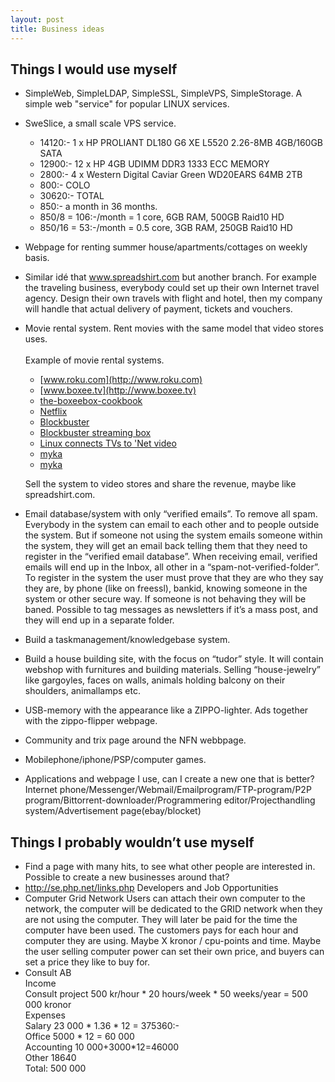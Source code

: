```yaml
---
layout: post
title: Business ideas
---
```


## Things I would use myself
* SimpleWeb, SimpleLDAP, SimpleSSL, SimpleVPS, SimpleStorage. A simple web "service" for popular LINUX services. 
* SweSlice, a small scale VPS service.
  * 14120:- 1 x HP PROLIANT DL180 G6 XE L5520 2.26-8MB 4GB/160GB SATA
  * 12900:- 12 x HP 4GB UDIMM DDR3 1333 ECC MEMORY
  *  2800:- 4  x Western Digital Caviar Green WD20EARS 64MB 2TB
  *   800:- COLO
  * 30620:- TOTAL
  *   850:- a month in 36 months.
  * 850/8  = 106:-/month = 1 core,   6GB RAM, 500GB Raid10 HD
  * 850/16 = 53:-/month  = 0.5 core, 3GB RAM, 250GB Raid10 HD
* Webpage for renting summer house/apartments/cottages on weekly basis.
* Similar idé that www.spreadshirt.com but another branch. For example
  the traveling business, everybody could set up their own Internet
  travel agency. Design their own travels with flight and hotel, then
  my company will handle that actual delivery of payment, tickets and
  vouchers.
* Movie rental system. Rent movies with the same model that video
  stores uses.<br/>
  <br/>
  Example of movie rental systems.
  * [www.roku.com](http://www.roku.com)
  * [www.boxee.tv](http://www.boxee.tv)
  * [the-boxeebox-cookbook](http://www.deviceguru.com/the-boxeebox-cookbook/#more-3477)
  * [Netflix](http://linuxdevices.com/news/NS8633598605.html)
  * [Blockbuster](http://www.linuxdevices.com/news/NS2260476179.html)
  * [Blockbuster streaming box](http://gizmodo.com/5114333/blockbuster-streaming-box-review-mediocre)
  * [Linux connects TVs to 'Net video](http://www.linuxdevices.com/news/NS8281048541.html)
  * [myka](http://www.myka.tv/index.php?option=com_content&view=article&id=47&Itemid=55)
  * [myka](http://linuxdevices.com/news/NS2052643284.html)

  Sell the system to video stores and share the revenue, maybe like
  spreadshirt.com.
* Email database/system with only “verified emails”. To remove all spam.
  Everybody in the system can email to each other and to people
  outside the system. But if someone not using the system emails
  someone within the system, they will get an email back telling them
  that they need to register in the “verified email database”. When
  receiving email, verified emails will end up in the Inbox, all
  other in a “spam-not-verified-folder”. To register in the system
  the user must prove that they are who they say they are, by phone
  (like on freessl), bankid, knowing someone in the system or other
  secure way. If someone is not behaving they will be baned. Possible
  to tag messages as newsletters if it’s a mass post, and they will
  end up in a separate folder.
* Build a taskmanagement/knowledgebase system.
* Build a house building site, with the focus on “tudor” style. It
  will contain webshop with furnitures and building materials. Selling
  “house-jewelry” like gargoyles, faces on walls, animals holding
  balcony on their shoulders, animallamps etc.
* USB-memory with the appearance like a ZIPPO-lighter. Ads together
  with the zippo-flipper webpage.
* Community and trix page around the NFN webbpage.
* Mobilephone/iphone/PSP/computer games.
* Applications and webpage I use, can I create a new one that is better?
  Internet phone/Messenger/Webmail/Emailprogram/FTP-program/P2P
  program/Bittorrent-downloader/Programmering editor/Projecthandling
  system/Advertisement page(ebay/blocket)

## Things I probably wouldn’t use myself

* Find a page with many hits, to see what other people are interested
  in. Possible to create a new businesses around that?
* http://se.php.net/links.php Developers and Job Opportunities
* Computer Grid Network
  Users can attach their own computer to the network, the computer
  will be dedicated to the GRID network when they are not using the
  computer. They will later be paid for the time the computer have
  been used. The customers pays for each hour and computer they are
  using. Maybe X kronor / cpu-points and time. Maybe the user selling
  computer power can set their own price, and buyers can set a price
  they like to buy for.
* Consult AB<br/>
  Income<br/>
  Consult project 500 kr/hour * 20 hours/week * 50 weeks/year = 500 000 kronor<br/>
  Expenses<br/>
  Salary 23 000 * 1.36 * 12 = 375360:-<br/>
  Office 5000 * 12 = 60 000<br/>
  Accounting 10 000+3000*12=46000<br/>
  Other 18640<br/>
  Total: 500 000
